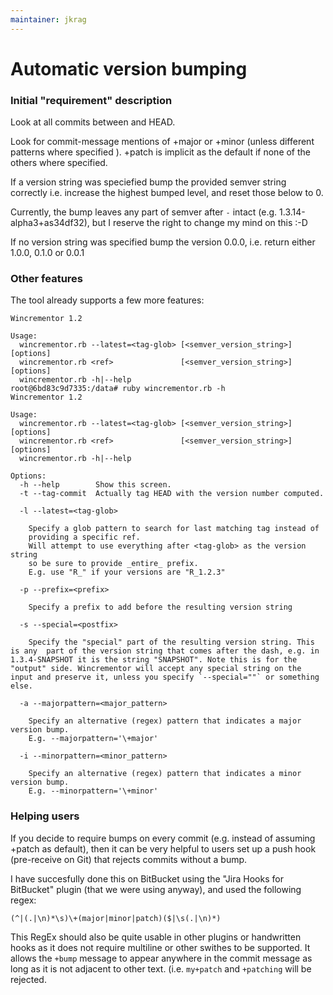 ```yaml
---
maintainer: jkrag
---
```

# Automatic version bumping

### Initial "requirement" description

Look at all commits between <ref> and HEAD. 

Look for commit-message mentions of +major or +minor (unless different patterns where specified ). +patch is implicit as the default if none of the others where specified.
  
If a version string was speciefied bump the provided semver string correctly 
i.e. increase the highest bumped level, and reset those below to 0.

Currently, the bump leaves any part of semver after `-` intact (e.g. 1.3.14-alpha3+as34df32), but I reserve the right to change my mind on this :-D
  
If no version string was specified bump the version 0.0.0, i.e. return either 1.0.0, 0.1.0 or 0.0.1

### Other features
The tool already supports a few more features:

```
Wincrementor 1.2

Usage:
  wincrementor.rb --latest=<tag-glob> [<semver_version_string>] [options]
  wincrementor.rb <ref>               [<semver_version_string>] [options]
  wincrementor.rb -h|--help
root@6bd83c9d7335:/data# ruby wincrementor.rb -h
Wincrementor 1.2

Usage:
  wincrementor.rb --latest=<tag-glob> [<semver_version_string>] [options]
  wincrementor.rb <ref>               [<semver_version_string>] [options]
  wincrementor.rb -h|--help

Options:
  -h --help        Show this screen.
  -t --tag-commit  Actually tag HEAD with the version number computed.
     
  -l --latest=<tag-glob>  

    Specify a glob pattern to search for last matching tag instead of
    providing a specific ref.
    Will attempt to use everything after <tag-glob> as the version string
    so be sure to provide _entire_ prefix. 
    E.g. use "R_" if your versions are "R_1.2.3"

  -p --prefix=<prefix>  

    Specify a prefix to add before the resulting version string

  -s --special=<postfix>

    Specify the "special" part of the resulting version string. This is any  part of the version string that comes after the dash, e.g. in 1.3.4-SNAPSHOT it is the string "SNAPSHOT". Note this is for the "output" side. Wincrementor will accept any special string on the input and preserve it, unless you specify `--special=""` or something else.

  -a --majorpattern=<major_pattern>

    Specify an alternative (regex) pattern that indicates a major version bump.
    E.g. --majorpattern='\+major'
    
  -i --minorpattern=<minor_pattern>

    Specify an alternative (regex) pattern that indicates a minor version bump.
    E.g. --minorpattern='\+minor'
```


### Helping users
If you decide to require bumps on every commit (e.g. instead of assuming +patch as default), then it can be very helpful to users set up a push hook (pre-receive on Git) that rejects commits without a bump.

I have succesfully done this on BitBucket using the "Jira Hooks for BitBucket" plugin (that we were using anyway), and used the following regex:
```
(^|(.|\n)*\s)\+(major|minor|patch)($|\s(.|\n)*)
```

This RegEx should also be quite usable in other plugins or handwritten hooks as it does not require multiline or other swithes to be supported.
It allows the `+bump` message to appear anywhere in the commit message as long as it is not adjacent to other text. (i.e. `my+patch` and `+patching` will be rejected.
